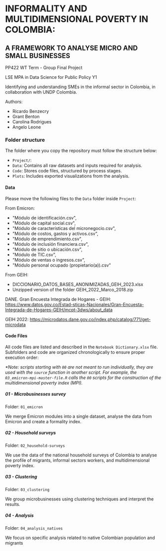 # INFORMALITY AND MULTIDIMENSIONAL POVERTY IN COLOMBIA: 
## A FRAMEWORK TO ANALYSE MICRO AND SMALL BUSINESSES

PP422 WT Term - Group Final Project 

LSE MPA in Data Science for Public Policy Y1

Identifying and understanding SMEs in the informal sector in Colombia, in collaboration with UNDP Colombia.

Authors:
* Ricardo Benzecry
* Grant Benton
* Carolina Rodrigues
* Angelo Leone

### Folder structure

The folder where you copy the repository must follow the structure below:
* `Project/`:
*   `Data`: Contains all raw datasets and inputs required for analysis.
*   `Code`: Stores code files, structured by process stages.
*   `Plots`: Includes exported visualizations from the analysis.

#### Data
Please move the following files to the `Data` folder inside `Project`:

From Emicron:
- "Módulo de identificación.csv",
- "Módulo de capital social.csv",
- "Módulo de características del micronegocio.csv",
- "Módulo de costos, gastos y activos.csv",
- "Módulo de emprendimiento.csv",
- "Módulo de inclusión financiera.csv",
- "Módulo de sitio o ubicación.csv",
- "Módulo de TIC.csv",
- "Módulo de ventas o ingresos.csv",
- "Módulo personal ocupado (propietario(a)).csv"

From GEIH:
- DICCIONARIO_DATOS_BASES_ANONIMIZADAS_GEIH_2023.xlsx
- Unzipped version of the folder GEIH_2022_Marco_2018.zip

DANE. Gran Encuesta Integrada de Hogares - GEIH: https://www.datos.gov.co/Estad-sticas-Nacionales/Gran-Encuesta-Integrada-de-Hogares-GEIH/mcpt-3dws/about_data

GEIH 2022: https://microdatos.dane.gov.co/index.php/catalog/771/get-microdata

#### Code Files

All code files are listed and described in the `Notebook Dictionary.xlsx` file. Subfolders and code are organized chronologically to ensure proper execution order:

_*Note: scripts starting with `00` are not meant to run individually, they are used with the `source` function in another script. For example, the `03_emicron-mpi-master-file.R` calls the `00` scripts for the construction of the multidimensional poverty index (MPI)._

##### 01 - Microbusinesses survey
Folder: `01_emicron`

We merge Emicron modules into a single dataset, analyse the data from Emicron and create a formality index.

##### 02 - Household surveys
Folder: `02_household-surveys`

We use the data of the national household surveys of Colombia to analyse the profile of migrants, informal sectors workers,
and multidimensional poverty index.

##### 03 - Clustering
Folder: `03_clustering`

We group microbusinesses using clustering techniques and interpret the results.

##### 04 - Analysis
Folder: `04_analysis_natives`

We focus on specific analysis related to native Colombian population and migrants

